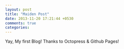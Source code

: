 ```yaml
---
layout: post
title: "Maiden Post"
date: 2013-11-20 17:21:44 +0530
comments: true
categories: 
---
```


Yay, My first Blog! Thanks to Octopress & Github Pages!
